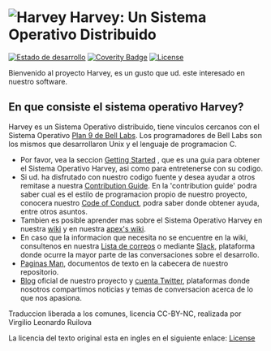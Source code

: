 ![Harvey](https://harvey-os.org/img/harvey-os-logo.png)
Harvey: Un Sistema Operativo Distribuido
=====
[![Estado de desarrollo](https://travis-ci.org/Harvey-OS/harvey.svg?branch=master)](https://travis-ci.org/Harvey-OS/harvey)
[![Coverity Badge](https://scan.coverity.com/projects/5328/badge.svg)](https://scan.coverity.com/projects/5328)
[![License](https://img.shields.io/aur/license/yaourt.svg)](https://github.com/Harvey-OS/harvey/blob/master/LICENSE.gpl)

Bienvenido al proyecto Harvey, es un gusto que ud. este interesado en nuestro software.

## En que consiste el sistema operativo Harvey?

Harvey es un Sistema Operativo distribuido, tiene vinculos cercanos con el Sistema Operativo [Plan 9 de Bell Labs](https://en.wikipedia.org/wiki/Plan_9_from_Bell_Labs). Los programadores de Bell Labs son los mismos que desarrollaron Unix y el lenguaje de programacion C.

- Por favor, vea la seccion 
  [Getting Started](https://github.com/Harvey-OS/harvey/wiki/Getting-Started)
  , que es una guia para obtener el Sistema Operativo Harvey, asi como para entretenerse con su codigo.
- Si ud. ha disfrutado con nuestro codigo fuente y desea ayudar a otros remitase a nuestra 
  [Contribution Guide](https://github.com/Harvey-OS/harvey/blob/master/CONTRIBUTING.md).
  En la 'contribution guide' podra saber cual es el estilo de programacion propio de nuestro proyecto, conocera nuestro 
  [Code of Conduct](https://github.com/Harvey-OS/harvey/wiki/Code-of-Conduct),
  podra saber donde obtener ayuda, entre otros asuntos.
- Tambien es posible aprender mas sobre el Sistema Operativo Harvey en nuestra 
  [wiki](https://github.com/Harvey-OS/harvey/wiki) y en nuestra 
  [apex's wiki](https://github.com/Harvey-OS/apex/wiki).
- En caso que la informacion que necesita no se encuentre en la wiki, consultenos en nuestra 
  [Lista de correos](https://groups.google.com/forum/#!forum/harvey) o mediante 
  [Slack](https://harvey-slack.herokuapp.com/), plataforma donde ocurre la mayor parte de las conversaciones sobre el desarrollo.
- [Paginas Man](https://sevki.io/harvey/sys/man/1/0intro), documentos de texto en la cabecera de nuestro repositorio.
- [Blog](https://blog.harvey-os.org) oficial de nuestro proyecto y 
  [cuenta Twitter](https://twitter.com/harvey_os), plataformas donde nosotros compartimos noticias y temas de conversacion acerca de lo que nos apasiona.

Traduccion liberada a los comunes, licencia CC-BY-NC, realizada por Virgilio Leonardo Ruilova

La licencia del texto original esta en ingles en el siguiente enlace: [License](https://github.com/Harvey-OS/harvey/blob/master/LICENSE.gpl)

